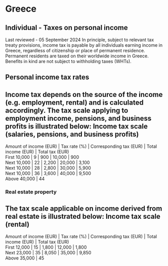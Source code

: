 # Greece
## Individual - Taxes on personal income
Last reviewed - 05 September 2024
In principle, subject to relevant tax treaty provisions, income tax is payable by all individuals earning income in Greece, regardless of citizenship or place of permanent residence. Permanent residents are taxed on their worldwide income in Greece.
Benefits in kind are not subject to withholding taxes (WHTs). 
## Personal income tax rates
Income tax depends on the source of the income (e.g. employment, rental) and is calculated accordingly.
The tax scale applying to employment income, pensions, and business profits is illustrated below:
Income tax scale (salaries, pensions, and business profits)  
---  
Amount of income (EUR) | Tax rate (%) | Corresponding tax (EUR) | Total income (EUR) | Total tax (EUR)  
First 10,000 | 9 | 900 | 10,000 | 900  
Next 10,000 | 22 | 2,200 | 20,000 | 3,100  
Next 10,000 | 28 | 2,800 | 30,000 | 5,900  
Next 10,000 | 36 | 3,600 | 40,000 | 9,500  
Above 40,000 | 44  
### Real estate property
The tax scale applicable on income derived from real estate is illustrated below:
Income tax scale (rental)  
---  
Amount of income (EUR) | Tax rate (%) | Corresponding tax (EUR) | Total income (EUR) | Total tax (EUR)  
First 12,000 | 15 | 1,800 | 12,000 | 1,800  
Next 23,000 | 35 | 8,050 | 35,000 | 9,850  
Above 35,000 | 45
